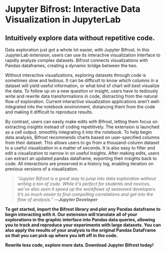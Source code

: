 # Jupyter Bifrost: Interactive Data Visualization in JupyterLab

## Intuitively explore data without repetitive code.

Data exploration just got a whole lot easier, with Jupyter Bifrost. In this JupyterLab extension, users can use its interactive visualization interface to rapidly analyze complex datasets. Bifrost connects visualizations with Pandas dataframes, creating a dynamic bridge between the two.

Without interactive visualizations, exploring datasets through code is sometimes slow and tedious. It can be difficult to know which columns in a dataset will yield useful information, or what kind of chart will best visualize the data. To follow up on a new question or insight, users have to tediously write and rewrite data transformations in code, distracting from the natural flow of exploration. Current interactive visualization applications aren’t well-integrated into the notebook environment, distancing them from the code and making it difficult to reproduce results.

By contrast, users can easily make edits with Bifrost, letting them focus on extracting insights instead of coding repetitively. The extension is launched as a cell output, smoothly integrating it into the notebook. To help begin data analysis, Bifrost recommends charts based on user-specified columns from their dataset. This allows users to go from a thousand-column dataset to a useful visualization in a matter of seconds. It is also easy to filter and edit a visualization to narrow in on useful insights. After making edits, users can extract an updated pandas dataframe, exporting their insights back to code. All interactions are preserved in a history log, enabling iteration on previous versions of a visualization.

> _“Jupyter Bifrost is a great way to jump into data exploration without writing a ton of code. While it's perfect for students and novices, we’ve also seen it speed up the workflows of seasoned developers. It’s so much easier to find compelling correlations and get into the flow of analysis.” —<b>Jupyter Developer<b>_

To get started, import the Bifrost library and plot any Pandas dataframe to begin interacting with it. Our extension will translate all of your explorations in the graphic interface into Pandas data queries, allowing you to track and reproduce your experiments with large datasets. You can also apply the results of your analysis to the original Pandas DataFrame so that you can pick up where you left off in the code.

Rewrite less code, explore more data. Download Jupyter Bifrost today!
